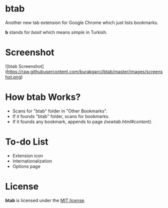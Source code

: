 # btab

Another new tab extension for Google Chrome which just lists bookmarks.

**b** stands for _basit_ which means _simple_ in Turkish.

# Screenshot
![btab Screenshot]
(https://raw.githubusercontent.com/burakgarci/btab/master/images/screenshot.png)

# How btab Works?

- Scans for "btab" folder in "Other Bookmarks".
- If it founds "btab" folder, scans for bookmarks.
- If it founds any bookmark, appends to page *(newtab.html#content)*.

# To-do List
- Extension icon
- Internationalization
- Options page

# License

**btab** is licensed under the [MIT license](http://www.opensource.org/licenses/mit-license.php).
